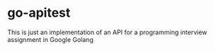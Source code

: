 # go-apitest
This is just an implementation of an API for a programming interview assignment in Google Golang
